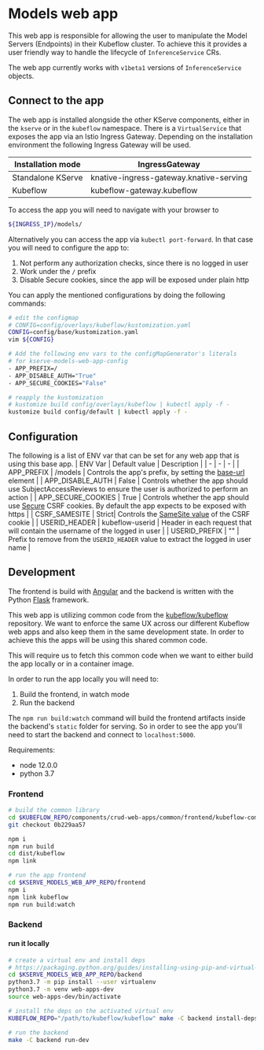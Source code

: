 # Models web app

This web app is responsible for allowing the user to manipulate the Model Servers (Endpoints) in their Kubeflow cluster. To achieve this it provides a user friendly way to handle the lifecycle of `InferenceService` CRs.

The web app currently works with `v1beta1` versions of `InferenceService` objects.

## Connect to the app

The web app is installed alongside the other KServe components, either in the `kserve` or in the `kubeflow` namespace. There is a `VirtualService` that exposes the app via an Istio Ingress Gateway. Depending on the installation environment the following Ingress Gateway will be used.

| Installation mode | IngressGateway |
| - | - |
| Standalone KServe | knative-ingress-gateway.knative-serving |
| Kubeflow | kubeflow-gateway.kubeflow |

To access the app you will need to navigate with your browser to
```sh
${INGRESS_IP}/models/
```

Alternatively you can access the app via `kubectl port-forward`. In that case you will need to configure the app to:
1. Not perform any authorization checks, since there is no logged in user
2. Work under the `/` prefix
3. Disable Secure cookies, since the app will be exposed under plain http

You can apply the mentioned configurations by doing the following commands:
```bash
# edit the configmap
# CONFIG=config/overlays/kubeflow/kustomization.yaml
CONFIG=config/base/kustomization.yaml
vim ${CONFIG}

# Add the following env vars to the configMapGenerator's literals
# for kserve-models-web-app-config
- APP_PREFIX=/
- APP_DISABLE_AUTH="True"
- APP_SECURE_COOKIES="False"

# reapply the kustomization
# kustomize build config/overlays/kubeflow | kubectl apply -f -
kustomize build config/default | kubectl apply -f -
```

## Configuration

The following is a list of ENV var that can be set for any web app that is using this base app.
| ENV Var | Default value | Description |
| - | - | - |
| APP_PREFIX | /models | Controls the app's prefix, by setting the [base-url](https://developer.mozilla.org/en-US/docs/Web/HTML/Element/base) element |
| APP_DISABLE_AUTH | False | Controls whether the app should use SubjectAccessReviews to ensure the user is authorized to perform an action |
| APP_SECURE_COOKIES | True | Controls whether the app should use [Secure](https://developer.mozilla.org/en-US/docs/Web/HTTP/Headers/Set-Cookie#Secure) CSRF cookies. By default the app expects to be exposed with https |
| CSRF_SAMESITE | Strict| Controls the [SameSite value](https://developer.mozilla.org/en-US/docs/Web/HTTP/Headers/Set-Cookie#SameSite) of the CSRF cookie |
| USERID_HEADER | kubeflow-userid | Header in each request that will contain the username of the logged in user |
| USERID_PREFIX | "" | Prefix to remove from the `USERID_HEADER` value to extract the logged in user name |

## Development

The frontend is build with [Angular](https://angular.io/) and the backend is written with the Python [Flask](https://flask.palletsprojects.com/en/1.1.x/) framework.

This web app is utilizing common code from the [kubeflow/kubeflow](https://github.com/kubeflow/kubeflow/tree/master/components/crud-web-apps/common) repository. We want to enforce the same UX across our different Kubeflow web apps and also keep them in the same development state. In order to achieve this the apps will be using this shared common code.

This will require us to fetch this common code when we want to either build the app locally or in a container image.

In order to run the app locally you will need to:
1. Build the frontend, in watch mode
2. Run the backend

The `npm run build:watch` command will build the frontend artifacts inside the backend's `static` folder for serving. So in order to see the app you'll need to start the backend and connect to `localhost:5000`.

Requirements:
* node 12.0.0
* python 3.7

### Frontend
```bash
# build the common library
cd $KUBEFLOW_REPO/components/crud-web-apps/common/frontend/kubeflow-common-lib
git checkout 0b229aa57

npm i
npm run build
cd dist/kubeflow
npm link

# run the app frontend
cd $KSERVE_MODELS_WEB_APP_REPO/frontend
npm i
npm link kubeflow
npm run build:watch
```

### Backend

#### run it locally
```bash
# create a virtual env and install deps
# https://packaging.python.org/guides/installing-using-pip-and-virtual-environments/
cd $KSERVE_MODELS_WEB_APP_REPO/backend
python3.7 -m pip install --user virtualenv
python3.7 -m venv web-apps-dev
source web-apps-dev/bin/activate

# install the deps on the activated virtual env
KUBEFLOW_REPO="/path/to/kubeflow/kubeflow" make -C backend install-deps

# run the backend
make -C backend run-dev
```

